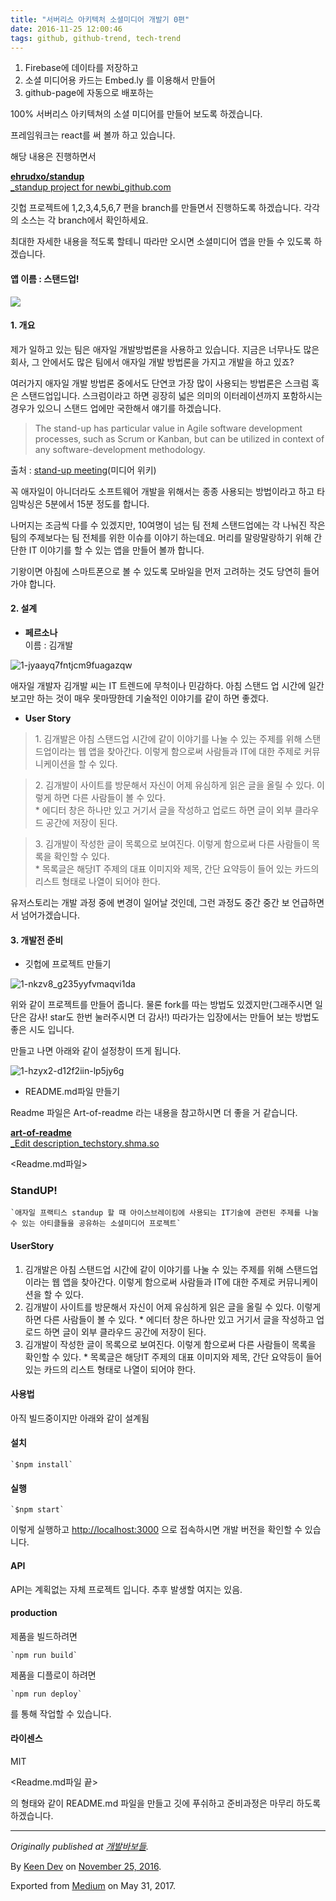 ```yaml
---
title: "서버리스 아키텍처 소셜미디어 개발기 0편"
date: 2016-11-25 12:00:46
tags: github, github-trend, tech-trend 
---
```



1. Firebase에 데이타를 저장하고
2. 소셜 미디어용 카드는 Embed.ly 를 이용해서 만들어
3. github-page에 자동으로 배포하는

100% 서버리스 아키텍쳐의 소셜 미디어를 만들어 보도록 하겠습니다.

프레임워크는 react를 써 볼까 하고 있습니다.

해당 내용은 진행하면서

[**ehrudxo/standup**  
_standup project for newbi_github.com][anchor0][][anchor1]

깃헙 프로젝트에 1,2,3,4,5,6,7 편을 branch를 만들면서 진행하도록 하겠습니다. 각각의 소스는 각 branch에서 확인하세요.

최대한 자세한 내용을 적도록 할테니 따라만 오시면 소셜미디어 앱을 만들 수 있도록 하겠습니다.

#### **앱 이름 : 스탠드업!**

![][image0]

#### 1\. 개요

제가 일하고 있는 팀은 애자일 개발방법론을 사용하고 있습니다. 지금은 너무나도 많은 회사, 그 안에서도 많은 팀에서 애자일 개발 방법론을 가지고 개발을 하고 있죠?

여러가지 애자일 개발 방법론 중에서도 단연코 가장 많이 사용되는 방법론은 스크럼 혹은 스탠드업입니다. 스크럼이라고 하면 굉장히 넓은 의미의 이터레이션까지 포함하시는 경우가 있으니 스탠드 업에만 국한해서 얘기를 하겠습니다.
> 
> The stand-up has particular value in Agile software development processes, such as Scrum or Kanban, but can be utilized in context of any software-development methodology.

출처 : [stand-up meeting][anchor2](미디어 위키)

꼭 애자일이 아니더라도 소프트웨어 개발을 위해서는 종종 사용되는 방법이라고 하고 타임박싱은 5분에서 15분 정도를 합니다.

나머지는 조금씩 다를 수 있겠지만, 10여명이 넘는 팀 전체 스탠드업에는 각 나눠진 작은 팀의 주제보다는 팀 전체를 위한 이슈를 이야기 하는데요. 머리를 말랑말랑하기 위해 간단한 IT 이야기를 할 수 있는 앱을 만들어 볼까 합니다.

기왕이면 아침에 스마트폰으로 볼 수 있도록 모바일을 먼저 고려하는 것도 당연히 들어가야 합니다.

#### 2\. 설계

* **페르소나**  
이름 : 김개발

![1-jyaayq7fntjcm9fuagazqw][image1]

애자일 개발자 김개발 씨는 IT 트렌드에 무척이나 민감하다. 아침 스탠드 업 시간에 일간 보고만 하는 것이 매우 못마땅한데 기술적인 이야기를 같이 하면 좋겠다.

* **User Story**
> 
> 1\. 김개발은 아침 스탠드업 시간에 같이 이야기를 나눌 수 있는 주제를 위해 스탠드업이라는 웹 앱을 찾아간다. 이렇게 함으로써 사람들과 IT에 대한 주제로 커뮤니케이션을 할 수 있다.

> 2\. 김개발이 사이트를 방문해서 자신이 어제 유심하게 읽은 글을 올릴 수 있다. 이렇게 하면 다른 사람들이 볼 수 있다.  
> \* 에디터 창은 하나만 있고 거기서 글을 작성하고 업로드 하면 글이 외부 클라우드 공간에 저장이 된다.

> 3\. 김개발이 작성한 글이 목록으로 보여진다. 이렇게 함으로써 다른 사람들이 목록을 확인할 수 있다.  
> \* 목록글은 해당IT 주제의 대표 이미지와 제목, 간단 요약등이 들어 있는 카드의 리스트 형태로 나열이 되어야 한다.

유저스토리는 개발 과정 중에 변경이 일어날 것인데, 그런 과정도 중간 중간 보 언급하면서 넘어가겠습니다.

#### 3\. 개발전 준비

* 깃헙에 프로젝트 만들기

![1-nkzv8_g235yyfvmaqvi1da][image2]

위와 같이 프로젝트를 만들어 줍니다. 물론 fork를 따는 방법도 있겠지만(그래주시면 일단은 감사! star도 한번 눌러주시면 더 감사!) 따라가는 입장에서는 만들어 보는 방법도 좋은 시도 입니다.

만들고 나면 아래와 같이 설정창이 뜨게 됩니다.

![1-hzyx2-d12f2iin-lp5jy6g][image3]

* README.md파일 만들기

Readme 파일은 Art-of-readme 라는 내용을 참고하시면 더 좋을 거 같습니다.

[**art-of-readme**  
_Edit description_techstory.shma.so][anchor3][][anchor4]

<Readme.md파일\>

### StandUP!
    
    `애자일 프랙티스 standup 할 때 아이스브레이킹에 사용되는 IT기술에 관련된 주제를 나눌 수 있는 아티클들을 공유하는 소셜미디어 프로젝트`

#### UserStory

1. 김개발은 아침 스탠드업 시간에 같이 이야기를 나눌 수 있는 주제를 위해 스탠드업이라는 웹 앱을 찾아간다. 이렇게 함으로써 사람들과 IT에 대한 주제로 커뮤니케이션을 할 수 있다.
2. 김개발이 사이트를 방문해서 자신이 어제 유심하게 읽은 글을 올릴 수 있다. 이렇게 하면 다른 사람들이 볼 수 있다. \* 에디터 창은 하나만 있고 거기서 글을 작성하고 업로드 하면 글이 외부 클라우드 공간에 저장이 된다.
3. 김개발이 작성한 글이 목록으로 보여진다. 이렇게 함으로써 다른 사람들이 목록을 확인할 수 있다. \* 목록글은 해당IT 주제의 대표 이미지와 제목, 간단 요약등이 들어 있는 카드의 리스트 형태로 나열이 되어야 한다.

#### 사용법

아직 빌드중이지만 아래와 같이 설계됨

#### 설치
    
    `$npm install`

#### 실행
    
    `$npm start`

이렇게 실행하고 [http://localhost:3000][anchor5] 으로 접속하시면 개발 버전을 확인할 수 있습니다.

#### API

API는 계획없는 자체 프로젝트 입니다. 추후 발생할 여지는 있음.

#### production

제품을 빌드하려면
    
    `npm run build`

제품을 디플로이 하려면
    
    `npm run deploy`

를 통해 작업할 수 있습니다.

#### 라이센스

MIT

<Readme.md파일 끝\>

의 형태와 같이 README.md 파일을 만들고 깃에 푸쉬하고 준비과정은 마무리 하도록 하겠습니다.

---

_Originally published at _[_개발바보들_][anchor6]_._

By [Keen Dev][anchor7] on [November 25, 2016][anchor8].

Exported from [Medium][anchor9] on May 31, 2017\.


[anchor0]: https://github.com/ehrudxo/standup "https://github.com/ehrudxo/standup"
[anchor1]: https://github.com/ehrudxo/standup
[anchor2]: https://en.wikipedia.org/wiki/Stand-up_meeting
[anchor3]: https://techstory.shma.so/art-of-readme-cd19f86b0456 "https://techstory.shma.so/art-of-readme-cd19f86b0456"
[anchor4]: https://techstory.shma.so/art-of-readme-cd19f86b0456
[anchor5]: http://localhost:3000
[anchor6]: http://devpools.kr/2016/11/25/%ec%84%9c%eb%b2%84%eb%a6%ac%ec%8a%a4-%ec%95%84%ed%82%a4%ed%85%8d%ec%b2%98-%ec%86%8c%ec%85%9c%eb%af%b8%eb%94%94%ec%96%b4-%ea%b0%9c%eb%b0%9c%ea%b8%b0-0%ed%8e%b8/
[anchor7]: https://medium.com/@keendev
[anchor8]: https://medium.com/p/92909a6d37e4
[anchor9]: https://medium.com


[image0]: /images/1*jVcZpT0H9NU0bd0LKL8w4A.png
[image1]: /images/0*G6WVtVBSbQI1SVzM.png
[image2]: /images/0*b8OCg1vLzL234uwz.png
[image3]: /images/0*RI8Y2Eho2cX0SKOe.pn